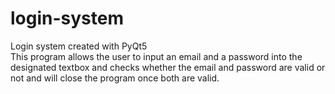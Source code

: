 # login-system  
Login system created with PyQt5  
This program allows the user to input an email and a password into the designated textbox and checks whether the email and password are valid or not and will close the program once both are valid.
